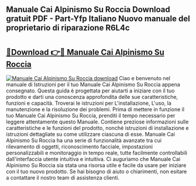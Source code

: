 ## Manuale Cai Alpinismo Su Roccia Download gratuit PDF - Part-Yfp Italiano Nuovo manuale del proprietario di riparazione R6L4c

# <h2><a href="http://df961sb.blite.top/?on=Manuale+Cai+Alpinismo+Su+Roccia">🔗Download 👉🔴 Manuale Cai Alpinismo Su Roccia</a></h2>

[![Manuale Cai Alpinismo Su Roccia download](https://i.imgur.com/lujVjoI.png)](http://df961sb.blite.top/?on=Manuale+Cai+Alpinismo+Su+Roccia)
Ciao e benvenuto nel manuale di Istruzioni per il tuo Manuale Cai Alpinismo Su Roccia appena consegnato. Questa guida è progettata per aiutarti a iniziare con il tuo prodotto e darti una conoscenza approfondita delle sue caratteristiche, funzioni e capacità. Troverai le istruzioni per L'installazione, L'uso, la manutenzione e la risoluzione dei problemi. Prima di mettere in funzione il tuo Manuale Cai Alpinismo Su Roccia, prenditi il tempo necessario per leggere attentamente questo Manuale. Contiene preziose informazioni sulle caratteristiche e le funzioni del prodotto, nonché istruzioni di installazione e istruzioni dettagliate su come utilizzare ciascuna di esse. Manuale Cai Alpinismo Su Roccia ha una serie di funzionalità avanzate tra cui rilevamento di oggetti, riconoscimento facciale, impostazioni personalizzabili e monitoraggio in tempo reale, tutte facilmente controllabili dall'interfaccia utente intuitiva e intuitiva. Ci auguriamo che Manuale Cai Alpinismo Su Roccia sia stata una risorsa utile e facile da usare per iniziare con il tuo nuovo prodotto. Se hai bisogno di aiuto o chiarimenti, non esitare a contattare il nostro team di assistenza clienti.
